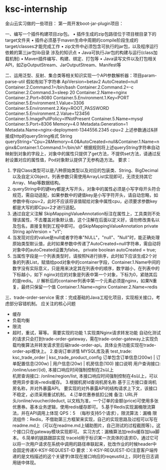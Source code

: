 # ksc-internship
金山云实习做的一些项目：
第一周开发boot-jar-plugin项目：

一、编写⼀个插件构建项⽬zip包。
• 插件⽣成的zip包路径位于项⽬根⽬录下的target⽂件夹
• 插件必须基于maven⽣命中周期的compile阶段⽣成的target/classes才能完成⼯作
• zip⽂件中必须包含可执⾏的jar包，以及程序运⾏依赖的第三jar包lib⽬录
涉及的知识点
• Java可执⾏Jar包的构建与运⾏(class加载机制)
• Maven插件编写、构建、绑定、打包等
• Java读写⽂件以及打包相关API，如ZipOutputStream、JarOutputStream、Manifest等


二、运用泛型、反射、集合类等相关知识实现一个API参数解析器：项目param-parse-util
假如有如下字符串
ApiVersion=betav2
AutoCreated=null
Container.2.Command.1=/bin/bash
Container.2.Command.2=-c
Container.2.Command.3=sleep 20
Container.2.Name=nginx
Container.2.Port=8080
Container.5.Environment.1.Key=PORT
Container.5.Environment.1.Value=3306
Container.5.Environment.2.Key=ROOT_PASSWORD
Container.5.Environment.2.Value=123456
Container.5.ImagePullPolicy=IfNotPresent
Container.5.Name=mysql
Container.5.Port=8306
Memory=4.0
Metadata.Generation=1
Metadata.Name=nginx-deployment-1344556.2345
cpu=2
上述参数通过&拼接成http的queryString格式
String queryString="Cpu=2&Memory=4.0&AutoCreated=null&Container.1.Name=nginx&Container.1.Command.1=/bin/sh"
根据规则将上述queryString字符串自动映射到对象的字段上，对象中的属性只提供了get方法，不提供set方法，请通过反射设置对应的属性值，Pod对象默认提供了无参构造方法。
要求：
1. 字段Class类型可以是八种原始类型以及对应的包装类、String、BigDecimal以及自定义Object，列表参数只需使用ArrayList实现即可，无须支持其它Array、Map等数据结构。
2. queryString中的键key都是大写开头，对象中的属性必须是小写字母开头符合规范，需自动适配，如果参数中的键值key是小写字符开头，请自动忽略，如参数中有cpu=2，此时不应该将该值赋给对象中属性cpu，必须要求参数key都是大写的即Cpu=2才进行适配。
3. 通过自定义注解 SkipMappingValueAnnotation标注在属性上，工具类则不处理该属性，不去覆盖对象默认值，这个注解在后面以定义好，请勿修改类名以及包名，直接复制到工程中即可。
    @SkipMappingValueAnnotation
    private String apiVersion = "v1";
4. 当发现对应的value是null或者字符串"NULL"，"null"、"Null"时，能正确处理原始类型默认值，此时如果参数中传递了AutoCreated=null字符串，需自动将对象中的autoCreated设置为false。
private boolean autoCreated = true;
5. 当属性字段是一个列表类型时，请按照N进行排序，此时如下应该生成2个对象的列表List<Container>，赋值给pod对象中的container字段，Container.1.Name中间的数字没有实际意义，只是用来决定其在列表中的顺序，数字越小，在列表中的下标越小，如下 nginx对应的对象是列表中第一个对象，下标为0，紧随其后的是redis。
// 解析后的container列表中第一个元素必须是nginx，如果N重复，最终只保留一个值
Container.1.Name=nginx
Container.2.Name=redis

三、trade-order-service
需求：完成基础的Java工程化项目，实现相关接口，考虑部分容错机制。
应关注的核心问题
- 缓存
- 负载均衡
- 限流
- 超时，重试，幂等。
需要实现的功能
    1.实现类Nginx请求转发功能
自动化测试的请求只会打到trade-order-gateway，需在trade-order-gateway上实现负载均衡算法并转发请求至后端trade-order-api。具体业务功能实现在trade-order-api模块上。
    2.查询订单详情
MYSQL库及表
test_trade: ksc_trade_order | ksc_trade_product_config
订单包含订单信息(200w) | 订单配置信息(200w) | 用户信息(20w) | 机房信息(100)
接口说明
用户查询接口: /online/user/{id},  本接口响应时间强制控制在2s以上  
机房查询接口: /online/region/list,  本接口响应时间强制控制在4s以上，可以使用异步查询+redis缓存。
    3.根据机房Id查询机房名称
基于三方接口查询机房名称，并对外暴露API。
要实现的对外暴露API的结构请求上下文，该接口不稳定，必须采用重试机制。
    4.订单优惠券抵扣公摊
备注: URL开头/online/voucher/deduct,  以文档为准，一个订单的金额(price)可使用多张优惠券。基本业务逻辑，使用redis缓存即可。
    5.基于Redis实现漏桶限流算法，并在API调用上体现
QPS：5　（每秒支持5个请求），限流算法：漏桶
限流组件：Redis，不借助第三方框架来实现，自己的实现思路及过程可以写在readme.md上（可以在readme.md上辅助图片，自己测试的过程截图等）。这个接口只在gateway模块实现即可。
实习方式：漏桶算法加redis缓存加lua脚本。
    6.简单的链路跟踪实现
traceId用于标识某一次具体的请求ID，通过它可以将一次用户请求在系统中调用的路径串联起来，批改作业的时候header中会固定传递X-KSY-REQUEST-ID
要求：X-KSY-REQUEST-ID(注意客户端传递的是文档描述的这个关键字)体现在接口响应的reqeustId上，同时在日志调用链中体现。




